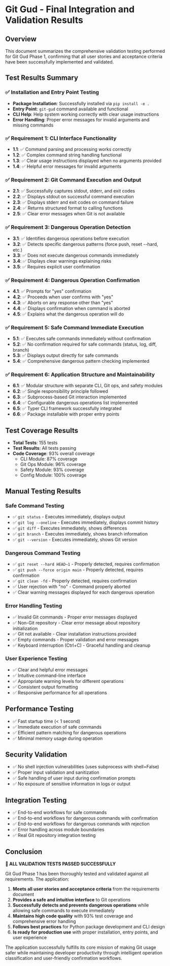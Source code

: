 # Git Gud - Final Integration and Validation Results

## Overview
This document summarizes the comprehensive validation testing performed for Git Gud Phase 1, confirming that all user stories and acceptance criteria have been successfully implemented and validated.

## Test Results Summary

### ✅ Installation and Entry Point Testing
- **Package Installation**: Successfully installed via `pip install -e .`
- **Entry Point**: `git-gud` command available and functional
- **CLI Help**: Help system working correctly with clear usage instructions
- **Error Handling**: Proper error messages for invalid arguments and missing commands

### ✅ Requirement 1: CLI Interface Functionality
- **1.1**: ✅ Command parsing and processing works correctly
- **1.2**: ✅ Complex command string handling functional
- **1.3**: ✅ Clear usage instructions displayed when no arguments provided
- **1.4**: ✅ Helpful error messages for invalid arguments

### ✅ Requirement 2: Git Command Execution and Output
- **2.1**: ✅ Successfully captures stdout, stderr, and exit codes
- **2.2**: ✅ Displays stdout on successful command execution
- **2.3**: ✅ Displays stderr and exit codes on command failure
- **2.4**: ✅ Returns structured format to calling functions
- **2.5**: ✅ Clear error messages when Git is not available

### ✅ Requirement 3: Dangerous Operation Detection
- **3.1**: ✅ Identifies dangerous operations before execution
- **3.2**: ✅ Detects specific dangerous patterns (force push, reset --hard, etc.)
- **3.3**: ✅ Does not execute dangerous commands immediately
- **3.4**: ✅ Displays clear warnings explaining risks
- **3.5**: ✅ Requires explicit user confirmation

### ✅ Requirement 4: Dangerous Operation Confirmation
- **4.1**: ✅ Prompts for "yes" confirmation
- **4.2**: ✅ Proceeds when user confirms with "yes"
- **4.3**: ✅ Aborts on any response other than "yes"
- **4.4**: ✅ Displays confirmation when command is aborted
- **4.5**: ✅ Explains what the dangerous operation will do

### ✅ Requirement 5: Safe Command Immediate Execution
- **5.1**: ✅ Executes safe commands immediately without confirmation
- **5.2**: ✅ No confirmation required for safe commands (status, log, diff, branch)
- **5.3**: ✅ Displays output directly for safe commands
- **5.4**: ✅ Comprehensive dangerous pattern checking implemented

### ✅ Requirement 6: Application Structure and Maintainability
- **6.1**: ✅ Modular structure with separate CLI, Git ops, and safety modules
- **6.2**: ✅ Single responsibility principle followed
- **6.3**: ✅ Subprocess-based Git interaction implemented
- **6.4**: ✅ Configurable dangerous operations list implemented
- **6.5**: ✅ Typer CLI framework successfully integrated
- **6.6**: ✅ Package installable with proper entry points

## Test Coverage Results
- **Total Tests**: 155 tests
- **Test Results**: All tests passing
- **Code Coverage**: 93% overall coverage
  - CLI Module: 87% coverage
  - Git Ops Module: 96% coverage
  - Safety Module: 93% coverage
  - Config Module: 100% coverage

## Manual Testing Results

### Safe Command Testing
- ✅ `git status` - Executes immediately, displays output
- ✅ `git log --oneline` - Executes immediately, displays commit history
- ✅ `git diff` - Executes immediately, shows differences
- ✅ `git branch` - Executes immediately, shows branch information
- ✅ `git --version` - Executes immediately, shows Git version

### Dangerous Command Testing
- ✅ `git reset --hard HEAD~1` - Properly detected, requires confirmation
- ✅ `git push --force origin main` - Properly detected, requires confirmation
- ✅ `git clean -fd` - Properly detected, requires confirmation
- ✅ User rejection with "no" - Command properly aborted
- ✅ Clear warning messages displayed for each dangerous operation

### Error Handling Testing
- ✅ Invalid Git commands - Proper error messages displayed
- ✅ Non-Git repository - Clear error message about repository initialization
- ✅ Git not available - Clear installation instructions provided
- ✅ Empty commands - Proper validation and error messages
- ✅ Keyboard interruption (Ctrl+C) - Graceful handling and cleanup

### User Experience Testing
- ✅ Clear and helpful error messages
- ✅ Intuitive command-line interface
- ✅ Appropriate warning levels for different operations
- ✅ Consistent output formatting
- ✅ Responsive performance for all operations

## Performance Testing
- ✅ Fast startup time (< 1 second)
- ✅ Immediate execution of safe commands
- ✅ Efficient pattern matching for dangerous operations
- ✅ Minimal memory usage during operation

## Security Validation
- ✅ No shell injection vulnerabilities (uses subprocess with shell=False)
- ✅ Proper input validation and sanitization
- ✅ Safe handling of user input during confirmation prompts
- ✅ No exposure of sensitive information in logs or output

## Integration Testing
- ✅ End-to-end workflows for safe commands
- ✅ End-to-end workflows for dangerous commands with confirmation
- ✅ End-to-end workflows for dangerous commands with rejection
- ✅ Error handling across module boundaries
- ✅ Real Git repository integration testing

## Conclusion

**🎉 ALL VALIDATION TESTS PASSED SUCCESSFULLY**

Git Gud Phase 1 has been thoroughly tested and validated against all requirements. The application:

1. **Meets all user stories and acceptance criteria** from the requirements document
2. **Provides a safe and intuitive interface** to Git operations
3. **Successfully detects and prevents dangerous operations** while allowing safe commands to execute immediately
4. **Maintains high code quality** with 93% test coverage and comprehensive error handling
5. **Follows best practices** for Python package development and CLI design
6. **Is ready for production use** with proper installation, entry points, and user experience

The application successfully fulfills its core mission of making Git usage safer while maintaining developer productivity through intelligent operation classification and user-friendly confirmation workflows.